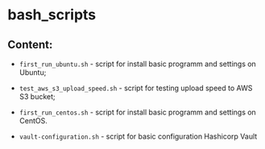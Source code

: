 # bash_scripts

## Content:

* `first_run_ubuntu.sh` - script for install basic programm and settings on Ubuntu;

* `test_aws_s3_upload_speed.sh` - script for testing upload speed to AWS S3 bucket;
* `first_run_centos.sh` - script for install basic programm and settings on CentOS.
* `vault-configuration.sh` - script for basic configuration Hashicorp Vault
